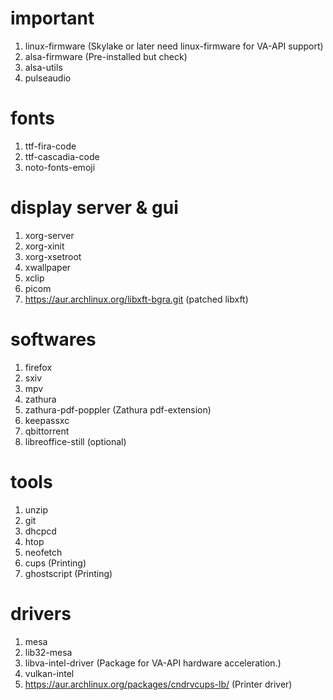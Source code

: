 # important
1) linux-firmware (Skylake or later need linux-firmware for VA-API support)
2) alsa-firmware (Pre-installed but check)
3) alsa-utils
4) pulseaudio

# fonts
1) ttf-fira-code
2) ttf-cascadia-code
3) noto-fonts-emoji

# display server & gui
1) xorg-server
2) xorg-xinit
3) xorg-xsetroot
4) xwallpaper
5) xclip
6) picom
7) https://aur.archlinux.org/libxft-bgra.git (patched libxft)

# softwares
1) firefox
2) sxiv
3) mpv
4) zathura
5) zathura-pdf-poppler (Zathura pdf-extension)
6) keepassxc
7) qbittorrent
8) libreoffice-still (optional)

# tools
1) unzip
2) git
3) dhcpcd
4) htop
5) neofetch
6) cups (Printing)
7) ghostscript (Printing)

# drivers
1) mesa
2) lib32-mesa
3) libva-intel-driver (Package for VA-API hardware acceleration.)
4) vulkan-intel
5) https://aur.archlinux.org/packages/cndrvcups-lb/ (Printer driver)
